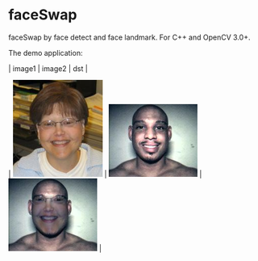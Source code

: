 # faceSwap
faceSwap by face detect and face landmark. For C++ and OpenCV 3.0+. 

The demo application:

| image1 | image2 | dst |

| ![Image1](https://github.com/JianTse/faceSwap/blob/master/faceSwap/image/file0001.jpg) | ![Image2](https://github.com/JianTse/faceSwap/blob/master/faceSwap/image/file0011.jpg) | ![dst](https://github.com/JianTse/faceSwap/blob/master/faceSwap/image/dst.jpg) |

